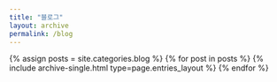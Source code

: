 ```yaml
---
title: "블로그"
layout: archive
permalink: /blog
---
```



{% assign posts = site.categories.blog %}
{% for post in posts %} {% include archive-single.html type=page.entries_layout %} {% endfor %}
